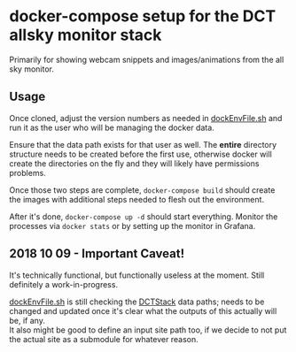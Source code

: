 # docker-compose setup for the DCT allsky monitor stack

Primarily for showing webcam snippets and images/animations from the all sky monitor.

## Usage

Once cloned, adjust the version numbers as needed in 
[dockEnvFile.sh](dockEnvFile.sh) and run it as the user who will be
managing the docker data.  

Ensure that the data path exists for that user as well.  The 
__entire__ directory structure needs to be created before the
first use, otherwise docker will create the directories on the fly
and they will likely have permissions problems.

Once those two steps are complete, ```docker-compose build``` should 
create the images with additional steps needed to flesh out the environment.

After it's done, ```docker-compose up -d```
should start everything.  Monitor the processes via ```docker stats```
or by setting up the monitor in Grafana.

## 2018 10 09 - Important Caveat!

It's technically functional, but functionally useless at the moment. 
Still definitely a work-in-progress.

[dockEnvFile.sh](dockEnvFile.sh) is still checking the 
[DCTStack](../DCTStack) data paths; needs to be changed and updated 
once it's clear what the outputs of this actually will be, if any.  
It also might be good to define an input site path too, if we decide 
to not put the actual site as a submodule for whatever reason.
